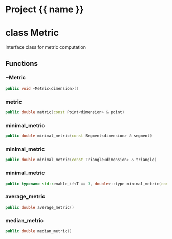 <script setup>
import {useRoute} from 'vitepress'
const {path} = useRoute()
const tokens = path.split('/')
const words = tokens[2].split('-');
for (let i = 0; i < words.length; i++) {
    words[i] = words[i].charAt(0).toUpperCase() + words[i].slice(1);
    words[i] = words[i].replace('geode', 'Geode')
}
const name = words.join('-');
</script>
# Project {{ name }}

# class Metric


 Interface class for metric computation



## Functions

### ~Metric

```cpp
public void ~Metric<dimension>()
```


### metric

```cpp
public double metric(const Point<dimension> & point)
```

### minimal_metric

```cpp
public double minimal_metric(const Segment<dimension> & segment)
```

### minimal_metric

```cpp
public double minimal_metric(const Triangle<dimension> & triangle)
```

### minimal_metric

```cpp
public typename std::enable_if<T == 3, double>::type minimal_metric(const Tetrahedron & tetrahedron)
```


### average_metric

```cpp
public double average_metric()
```

### median_metric

```cpp
public double median_metric()
```



